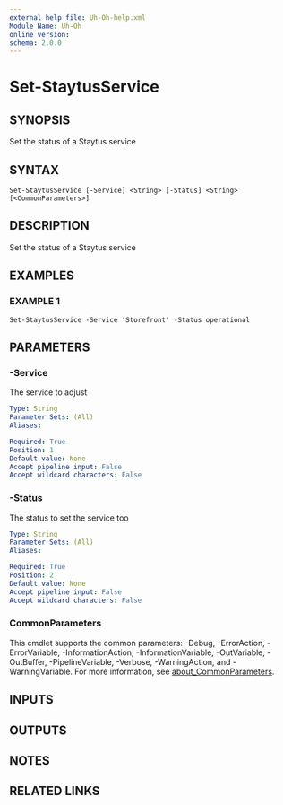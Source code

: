 ```yaml
---
external help file: Uh-Oh-help.xml
Module Name: Uh-Oh
online version:
schema: 2.0.0
---
```


# Set-StaytusService

## SYNOPSIS
Set the status of a Staytus service

## SYNTAX

```
Set-StaytusService [-Service] <String> [-Status] <String> [<CommonParameters>]
```

## DESCRIPTION
Set the status of a Staytus service

## EXAMPLES

### EXAMPLE 1
```
Set-StaytusService -Service 'Storefront' -Status operational
```

## PARAMETERS

### -Service
The service to adjust

```yaml
Type: String
Parameter Sets: (All)
Aliases:

Required: True
Position: 1
Default value: None
Accept pipeline input: False
Accept wildcard characters: False
```

### -Status
The status to set the service too

```yaml
Type: String
Parameter Sets: (All)
Aliases:

Required: True
Position: 2
Default value: None
Accept pipeline input: False
Accept wildcard characters: False
```

### CommonParameters
This cmdlet supports the common parameters: -Debug, -ErrorAction, -ErrorVariable, -InformationAction, -InformationVariable, -OutVariable, -OutBuffer, -PipelineVariable, -Verbose, -WarningAction, and -WarningVariable. For more information, see [about_CommonParameters](http://go.microsoft.com/fwlink/?LinkID=113216).

## INPUTS

## OUTPUTS

## NOTES

## RELATED LINKS
